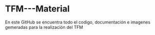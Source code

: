 # TFM---Material
En este GitHub se encuentra todo el codigo, documentación e imagenes gemeradas para la realización del TFM
